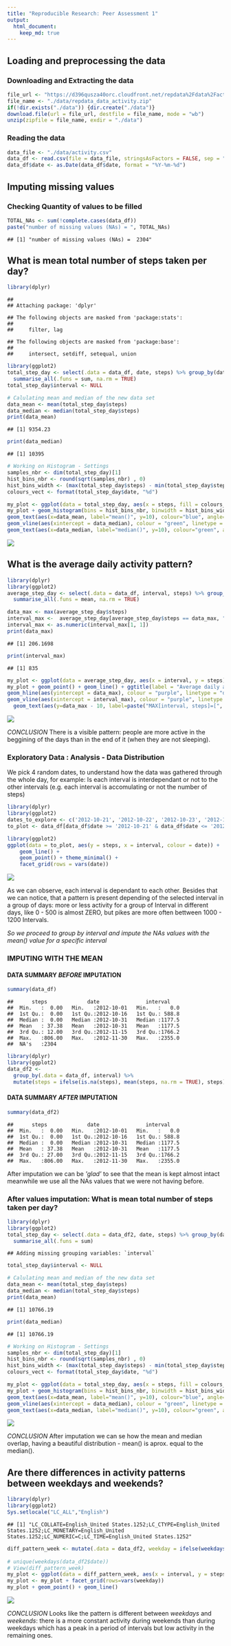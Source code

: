 ```yaml
---
title: "Reproducible Research: Peer Assessment 1"
output: 
  html_document:
    keep_md: true
---
```



## Loading and preprocessing the data

### Downloading and Extracting the data

```r
file_url <- "https://d396qusza40orc.cloudfront.net/repdata%2Fdata%2Factivity.zip"
file_name <- "./data/repdata_data_activity.zip"
if(!dir.exists("./data")) {dir.create("./data")}
download.file(url = file_url, destfile = file_name, mode = "wb")
unzip(zipfile = file_name, exdir = "./data")
```

### Reading the data

```r
data_file <- "./data/activity.csv"
data_df <- read.csv(file = data_file, stringsAsFactors = FALSE, sep = ",")
data_df$date <- as.Date(data_df$date, format = "%Y-%m-%d")
```


## Imputing missing values

### Checking Quantity of values to be filled


```r
TOTAL_NAs <- sum(!complete.cases(data_df))
paste("number of missing values (NAs) = ", TOTAL_NAs)
```

```
## [1] "number of missing values (NAs) =  2304"
```

## What is mean total number of steps taken per day?


```r
library(dplyr)
```

```
## 
## Attaching package: 'dplyr'
```

```
## The following objects are masked from 'package:stats':
## 
##     filter, lag
```

```
## The following objects are masked from 'package:base':
## 
##     intersect, setdiff, setequal, union
```

```r
library(ggplot2)
total_step_day <- select(.data = data_df, date, steps) %>% group_by(date) %>% 
  summarise_all(.funs = sum, na.rm = TRUE)
total_step_day$interval <- NULL

# Calulating mean and median of the new data set
data_mean <- mean(total_step_day$steps)
data_median <- median(total_step_day$steps) 
print(data_mean)
```

```
## [1] 9354.23
```

```r
print(data_median)
```

```
## [1] 10395
```

```r
# Working on Histogram - Settings 
samples_nbr <- dim(total_step_day)[1]
hist_bins_nbr <- round(sqrt(samples_nbr) , 0)
hist_bins_width <- (max(total_step_day$steps) - min(total_step_day$steps)) / hist_bins_nbr 
colours_vect <- format(total_step_day$date, "%d")

my_plot <- ggplot(data = total_step_day, aes(x = steps, fill = colours_vect)) 
my_plot + geom_histogram(bins = hist_bins_nbr, binwidth = hist_bins_width) + ggtitle(label = "Histogram - Frequency of {Number of Steps / day}") + labs(fill = "By day") + geom_vline(aes(xintercept = data_mean), colour = "blue", linetype = "dashed") + 
geom_text(aes(x=data_mean, label="mean()", y=10), colour="blue", angle=90, vjust = 1.2, text=element_text(size=11)) + 
geom_vline(aes(xintercept = data_median), colour = "green", linetype = "dashed") + 
geom_text(aes(x=data_median, label="median()", y=10), colour="green", angle=90, vjust = 1.2, text=element_text(size=11)) 
```

![](PA1_template_files/figure-html/unnamed-chunk-4-1.png)<!-- -->

## What is the average daily activity pattern?


```r
library(dplyr)
library(ggplot2)
average_step_day <- select(.data = data_df, interval, steps) %>% group_by(interval) %>% 
  summarise_all(.funs = mean, na.rm = TRUE)

data_max <- max(average_step_day$steps)
interval_max <-  average_step_day[average_step_day$steps == data_max, "interval"]
interval_max <- as.numeric(interval_max[1, 1])
print(data_max)
```

```
## [1] 206.1698
```

```r
print(interval_max)
```

```
## [1] 835
```

```r
my_plot <- ggplot(data = average_step_day, aes(x = interval, y = steps)) 
my_plot + geom_point() + geom_line() + ggtitle(label = "Average daily activity") +
geom_hline(aes(yintercept = data_max), colour = "purple", linetype = "dashed") +
geom_vline(aes(xintercept = interval_max), colour = "purple", linetype = "dashed") +
  geom_text(aes(y=data_max - 10, label=paste("MAX[interval, steps]=[", interval_max, ",", round(data_max, 2), "]", sep = " "),x=interval_max + 500), colour="purple", angle=0, text=element_text(size=11))
```

![](PA1_template_files/figure-html/unnamed-chunk-5-1.png)<!-- -->
  
  *CONCLUSION* There is a visible pattern: people are more active in the beggining of the days than in the end of it (when they are not sleeping).


### Exploratory Data : Analysis - Data Distribution

We pick 4 random dates, to understand how the data was gathered through the whole day, for example: Is each interval is interdependant or not to the other intervals (e.g. each interval is accomulating or not the number of steps)



```r
library(dplyr)
library(ggplot2)
dates_to_explore <- c('2012-10-21', '2012-10-22', '2012-10-23', '2012-10-24')
to_plot <- data_df[data_df$date >= '2012-10-21' & data_df$date <= '2012-10-24', ]

library(ggplot2)
ggplot(data = to_plot, aes(y = steps, x = interval, colour = date)) +
    geom_line() + 
    geom_point() + theme_minimal() +
    facet_grid(rows = vars(date))
```

![](PA1_template_files/figure-html/unnamed-chunk-6-1.png)<!-- -->

As we can observe, each interval is dependant to each other. Besides that we can notice, that a pattern is present depending of the selected interval in a group of days: more or less activity for a group of Interval in different days, like 0 - 500 is almost ZERO, but pikes are more often bettween 1000 - 1200 Intervals.

*So we proceed to group by interval and impute the _NAs_ values with the mean() value for a specific interval* 

### IMPUTING WITH THE MEAN

#### DATA SUMMARY _BEFORE_ IMPUTATION


```r
summary(data_df)
```

```
##      steps             date               interval     
##  Min.   :  0.00   Min.   :2012-10-01   Min.   :   0.0  
##  1st Qu.:  0.00   1st Qu.:2012-10-16   1st Qu.: 588.8  
##  Median :  0.00   Median :2012-10-31   Median :1177.5  
##  Mean   : 37.38   Mean   :2012-10-31   Mean   :1177.5  
##  3rd Qu.: 12.00   3rd Qu.:2012-11-15   3rd Qu.:1766.2  
##  Max.   :806.00   Max.   :2012-11-30   Max.   :2355.0  
##  NA's   :2304
```


```r
library(dplyr)
library(ggplot2)
data_df2 <-   
  group_by(.data = data_df, interval) %>% 
  mutate(steps = ifelse(is.na(steps), mean(steps, na.rm = TRUE), steps))
```

#### DATA SUMMARY _AFTER_ IMPUTATION


```r
summary(data_df2)
```

```
##      steps             date               interval     
##  Min.   :  0.00   Min.   :2012-10-01   Min.   :   0.0  
##  1st Qu.:  0.00   1st Qu.:2012-10-16   1st Qu.: 588.8  
##  Median :  0.00   Median :2012-10-31   Median :1177.5  
##  Mean   : 37.38   Mean   :2012-10-31   Mean   :1177.5  
##  3rd Qu.: 27.00   3rd Qu.:2012-11-15   3rd Qu.:1766.2  
##  Max.   :806.00   Max.   :2012-11-30   Max.   :2355.0
```

After imputation we can be _'glad'_ to see that the mean is kept almost intact meanwhile we use all the NAs values that we were not having before.
  
### After values imputation: What is mean total number of steps taken per day?


```r
library(dplyr)
library(ggplot2)
total_step_day <- select(.data = data_df2, date, steps) %>% group_by(date) %>% 
  summarise_all(.funs = sum)
```

```
## Adding missing grouping variables: `interval`
```

```r
total_step_day$interval <- NULL

# Calulating mean and median of the new data set
data_mean <- mean(total_step_day$steps)
data_median <- median(total_step_day$steps) 
print(data_mean)
```

```
## [1] 10766.19
```

```r
print(data_median)
```

```
## [1] 10766.19
```

```r
# Working on Histogram - Settings 
samples_nbr <- dim(total_step_day)[1]
hist_bins_nbr <- round(sqrt(samples_nbr) , 0)
hist_bins_width <- (max(total_step_day$steps) - min(total_step_day$steps)) / hist_bins_nbr 
colours_vect <- format(total_step_day$date, "%d")

my_plot <- ggplot(data = total_step_day, aes(x = steps, fill = colours_vect)) 
my_plot + geom_histogram(bins = hist_bins_nbr, binwidth = hist_bins_width) + ggtitle(label = "Histogram - Frequency of {Number of Steps / day}") + labs(fill = "By day") + geom_vline(aes(xintercept = data_mean), colour = "blue", linetype = "dashed") + 
geom_text(aes(x=data_mean, label="mean()", y=10), colour="blue", angle=90, vjust = 1.2, text=element_text(size=11)) + 
geom_vline(aes(xintercept = data_median), colour = "green", linetype = "dashed") + 
geom_text(aes(x=data_median, label="median()", y=10), colour="green", angle=90, vjust = 1.2, text=element_text(size=11)) 
```

![](PA1_template_files/figure-html/unnamed-chunk-10-1.png)<!-- -->

*CONCLUSION* After imputation we can se how the mean and median overlap, having a beautiful distribution - mean() is aprox. equal to the median().

## Are there differences in activity patterns between weekdays and weekends?


```r
library(dplyr)
library(ggplot2)
Sys.setlocale("LC_ALL","English")
```

```
## [1] "LC_COLLATE=English_United States.1252;LC_CTYPE=English_United States.1252;LC_MONETARY=English_United States.1252;LC_NUMERIC=C;LC_TIME=English_United States.1252"
```

```r
diff_pattern_week <- mutate(.data = data_df2, weekday = ifelse(weekdays(date) %in% c("Saturday", "Sunday"), "Weekend", "Weekday")) %>% group_by(weekday, interval) %>% select(weekday, interval, steps) %>% summarise_all(.funs = mean)
 
# unique(weekdays(data_df2$date))
# View(diff_pattern_week)
my_plot <- ggplot(data = diff_pattern_week, aes(x = interval, y = steps, colour = weekday))
my_plot <- my_plot + facet_grid(rows=vars(weekday))
my_plot + geom_point() + geom_line() 
```

![](PA1_template_files/figure-html/unnamed-chunk-11-1.png)<!-- -->

*CONCLUSION* Looks like the pattern is different between _weekdays_ and _weekends_: there is a more constant activity during weekends than during weekdays which has a peak in a period of intervals but low activity in the remaining ones. 
